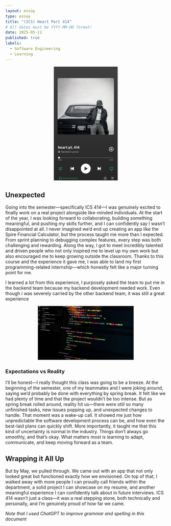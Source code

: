 ```yaml
---
layout: essay
type: essay
title: "(ICS) Heart Part 414"
# All dates must be YYYY-MM-DD format!
date: 2025-05-11
published: true
labels:
  - Software Engineering
  - Learning
---
```


<div style="text-align: center;">
    <img src="../img/heart-pt-414.JPG" width="200px"/>
</div>

<h2>Unexpected</h2> 

<p> Going into the semester—specifically ICS 414—I was genuinely excited to finally work on a real project alongside like-minded individuals. At the start of the year, I was looking forward to collaborating, building something meaningful, and pushing my skills further, and I can confidently say I wasn’t disappointed at all. I never imagined we’d end up creating an app like the Spire Financial Calculator, but the process taught me more than I expected. From sprint planning to debugging complex features, every step was both challenging and rewarding. Along the way, I got to meet incredibly talented and driven people who not only inspired me to level up my own work but also encouraged me to keep growing outside the classroom. Thanks to this course and the experience it gave me, I was able to land my first programming-related internship—which honestly felt like a major turning point for me.
</p>

<p>
I learned a lot from this experience, I purposely asked the team to put me in the backend team because my backend development needed work. Even though i was severely carried by the other backend team, it was still a great experience
</p>

<div style="text-align: center;">
    <img src="../img/cotton/software-engineering.jpeg" />
</div>
<h3>Expectations vs Reality </h3>
<p>I’ll be honest—I really thought this class was going to be a breeze. At the beginning of the semester, one of my teammates and I were joking around, saying we’d probably be done with everything by spring break. It felt like we had plenty of time and that the project wouldn’t be too intense. But as spring break rolled around, reality hit us—there were still so many unfinished tasks, new issues popping up, and unexpected changes to handle. That moment was a wake-up call. It showed me just how unpredictable the software development process can be, and how even the best-laid plans can quickly shift. More importantly, it taught me that this kind of uncertainty is normal in the industry. Things don’t always go smoothly, and that’s okay. What matters most is learning to adapt, communicate, and keep moving forward as a team.</p>




<h2>Wrapping it All Up</h2>
<p>
But by May, we pulled through. We came out with an app that not only looked great but functioned exactly how we envisioned. On top of that, I walked away with more people I can proudly call friends within the department, a solid project I can showcase on my resume, and another meaningful experience I can confidently talk about in future interviews. ICS 414 wasn’t just a class—it was a real stepping stone, both technically and personally, and I’m genuinely proud of how far we came.</p>

*Note that I used ChatGPT to improve grammar and spelling in this document*